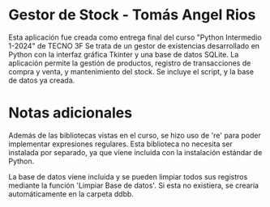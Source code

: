 # Gestor de Stock - Tomás Angel Rios

Esta aplicación fue creada como entrega final del curso "Python Intermedio 1-2024" de TECNO 3F
Se trata de un gestor de existencias desarrollado en Python con la interfaz gráfica Tkinter y una base de datos SQLite. 
La aplicación permite la gestión de productos, registro de transacciones de compra y venta, y mantenimiento del stock.
Se incluye el script, y la base de datos ya creada.

# Notas adicionales
Además de las bibliotecas vistas en el curso, se hizo uso de 're' para poder implementar expresiones regulares. Esta biblioteca no necesita
ser instalada por separado, ya que viene incluida con la instalación estándar de Python.

La base de datos viene incluida y se pueden limpiar todos sus registros mediante la función 'Limpiar Base de datos'. Si esta no existiera, se crearía 
automáticamente en la carpeta ddbb.

